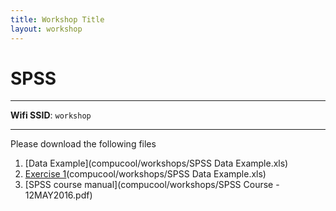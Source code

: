 ```yaml
---
title: Workshop Title
layout: workshop
---
```


# SPSS

--------

**Wifi SSID**: `workshop`


---------

Please download the following files


1. [Data Example](compucool/workshops/SPSS Data Example.xls)
2. [Exercise 1](/lrn2compute/workshops/data/Test_1_Score.xlsx)(compucool/workshops/SPSS Data Example.xls)
3. [SPSS course manual](compucool/workshops/SPSS Course - 12MAY2016.pdf)
